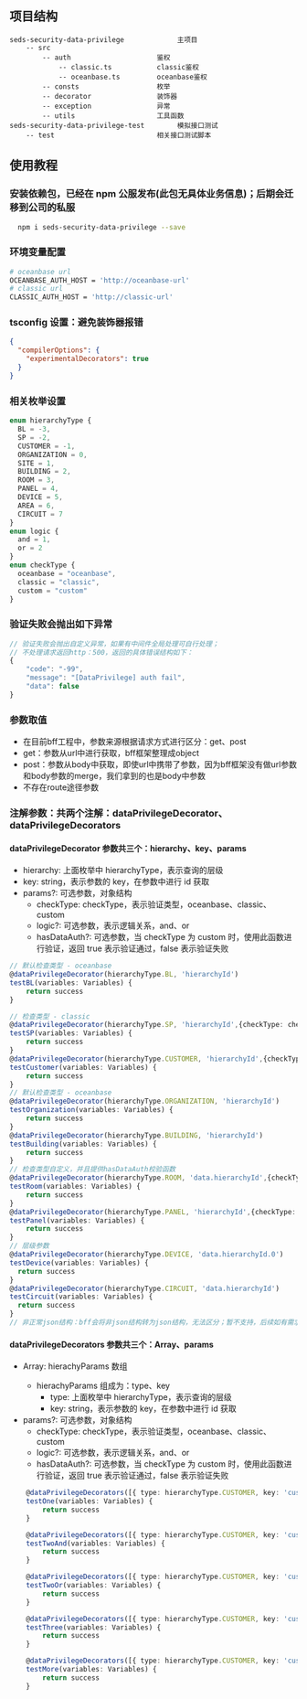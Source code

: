 ## 项目结构

```
seds-security-data-privilege             主项目
    -- src
        -- auth                     鉴权
            -- classic.ts           classic鉴权
            -- oceanbase.ts         oceanbase鉴权
        -- consts                   枚举
        -- decorator                装饰器
        -- exception                异常
        -- utils                    工具函数
seds-security-data-privilege-test        模拟接口测试
    -- test                         相关接口测试脚本
```

## 使用教程

### 安装依赖包，已经在 npm 公服发布(此包无具体业务信息)；后期会迁移到公司的私服

```bash
  npm i seds-security-data-privilege --save
```

### 环境变量配置

```bash
# oceanbase url
OCEANBASE_AUTH_HOST = 'http://oceanbase-url'
# classic url
CLASSIC_AUTH_HOST = 'http://classic-url'
```

### tsconfig 设置：避免装饰器报错

```json
{
  "compilerOptions": {
    "experimentalDecorators": true
  }
}
```

### 相关枚举设置

```typescript
enum hierarchyType {
  BL = -3,
  SP = -2,
  CUSTOMER = -1,
  ORGANIZATION = 0,
  SITE = 1,
  BUILDING = 2,
  ROOM = 3,
  PANEL = 4,
  DEVICE = 5,
  AREA = 6,
  CIRCUIT = 7
}
enum logic {
  and = 1,
  or = 2
}
enum checkType {
  oceanbase = "oceanbase",
  classic = "classic",
  custom = "custom"
}
```

### 验证失败会抛出如下异常

```typescript
// 验证失败会抛出自定义异常，如果有中间件全局处理可自行处理；
// 不处理请求返回http：500，返回的具体错误结构如下：
{
    "code": "-99",
    "message": "[DataPrivilege] auth fail",
    "data": false
}
```

### 参数取值
- 在目前bff工程中，参数来源根据请求方式进行区分：get、post
- get：参数从url中进行获取，bff框架整理成object
- post：参数从body中获取，即使url中携带了参数，因为bff框架没有做url参数和body参数的merge，我们拿到的也是body中参数
- 不存在route途径参数

### 注解参数：共两个注解：dataPrivilegeDecorator、dataPrivilegeDecorators

#### dataPrivilegeDecorator 参数共三个：hierarchy、key、params

- hierarchy: 上面枚举中 hierarchyType，表示查询的层级
- key: string，表示参数的 key，在参数中进行 id 获取
- params?: 可选参数，对象结构
  - checkType: checkType，表示验证类型，oceanbase、classic、custom
  - logic?: 可选参数，表示逻辑关系，and、or
  - hasDataAuth?: 可选参数，当 checkType 为 custom 时，使用此函数进行验证，返回 true 表示验证通过，false 表示验证失败

```typescript
// 默认检查类型 - oceanbase
@dataPrivilegeDecorator(hierarchyType.BL, 'hierarchyId')
testBL(variables: Variables) {
    return success
}

// 检查类型 - classic
@dataPrivilegeDecorator(hierarchyType.SP, 'hierarchyId',{checkType: checkType.classic})
testSP(variables: Variables) {
    return success
}
@dataPrivilegeDecorator(hierarchyType.CUSTOMER, 'hierarchyId',{checkType: checkType.classic})
testCustomer(variables: Variables) {
    return success
}
// 默认检查类型 - oceanbase
@dataPrivilegeDecorator(hierarchyType.ORGANIZATION, 'hierarchyId')
testOrganization(variables: Variables) {
    return success
}
@dataPrivilegeDecorator(hierarchyType.BUILDING, 'hierarchyId')
testBuilding(variables: Variables) {
    return success
}
// 检查类型自定义，并且提供hasDataAuth校验函数
@dataPrivilegeDecorator(hierarchyType.ROOM, 'data.hierarchyId',{checkType: checkType.custom,hasDataAuth: () => true})
testRoom(variables: Variables) {
    return success
}
@dataPrivilegeDecorator(hierarchyType.PANEL, 'hierarchyId',{checkType: checkType.custom,hasDataAuth: () => true})
testPanel(variables: Variables) {
    return success
}
// 层级参数
@dataPrivilegeDecorator(hierarchyType.DEVICE, 'data.hierarchyId.0')
testDevice(variables: Variables) {
  return success
}
@dataPrivilegeDecorator(hierarchyType.CIRCUIT, 'data.hierarchyId')
testCircuit(variables: Variables) {
  return success
}
// 非正常json结构：bff会将非json结构转为json结构，无法区分；暂不支持，后续如有需求再调研支持
```

#### dataPrivilegeDecorators 参数共三个：Array<hierarchyParams>、params

- Array<hierachyParams>: hierachyParams 数组
  - hierachyParams 组成为：type、key
    - type: 上面枚举中 hierarchyType，表示查询的层级
    - key: string，表示参数的 key，在参数中进行 id 获取
- params?: 可选参数，对象结构
  - checkType: checkType，表示验证类型，oceanbase、classic、custom
  - logic?: 可选参数，表示逻辑关系，and、or
  - hasDataAuth?: 可选参数，当 checkType 为 custom 时，使用此函数进行验证，返回 true 表示验证通过，false 表示验证失败

```typescript
    @dataPrivilegeDecorators([{ type: hierarchyType.CUSTOMER, key: 'customerId' }])
    testOne(variables: Variables) {
        return success
    }

    @dataPrivilegeDecorators([{ type: hierarchyType.CUSTOMER, key: 'customerId' }, { type: hierarchyType.BUILDING, key: 'buildingId' }], { type: checkType.oceanbase, rel: logic.and })
    testTwoAnd(variables: Variables) {
        return success
    }

    @dataPrivilegeDecorators([{ type: hierarchyType.CUSTOMER, key: 'customerId' }, { type: hierarchyType.BUILDING, key: 'buildingId' }], { type: checkType.oceanbase, rel: logic.or })
    testTwoOr(variables: Variables) {
        return success
    }

    @dataPrivilegeDecorators([{ type: hierarchyType.CUSTOMER, key: 'customerId' }, { type: hierarchyType.BUILDING, key: 'buildingId' }, {type: hierarchyType.DEVICE, key: 'deviceId'}], { type: checkType.oceanbase, rel: logic.and })
    testThree(variables: Variables) {
        return success
    }

    @dataPrivilegeDecorators([{ type: hierarchyType.CUSTOMER, key: 'customerId' }, { type: hierarchyType.BUILDING, key: 'buildingId' }, {type: hierarchyType.DEVICE, key: 'deviceId'}, {type: hierarchyType.PANEL, key: 'panelId'}], { type: checkType.oceanbase, rel: logic.and })
    testMore(variables: Variables) {
        return success
    }
```
